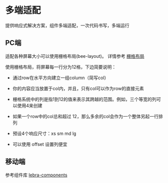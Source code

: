 # 多端适配

提供响应式解决方案，组件多端适配，一次代码书写，多端运行

## PC端

适配各种屏幕大小可以使用栅格布局(bee-layout)。 详情参考 [栅格布局](http://bee.tinper.org/bee-layout#bee-layout)

使用栅格布局，将屏幕每一行分为12格，下边简要说明：

- 通过row在水平方向建立一组column（简写col）

- 你的内容应当放置于col内，并且，只有col可以作为row的直接元素

- 栅格系统中的列是指1到12的值来表示其跨越的范围。例如，三个等宽的列可以使用4来创建

- 如果一个row中的col总和超过 12，那么多余的col会作为一个整体另起一行排列

- 预设4个响应尺寸：xs sm md lg 

- 可以使用 offset 设置列便宜

## 移动端

参考组件库 [lebra-components](https://github.com/lebra/lebra-components)

